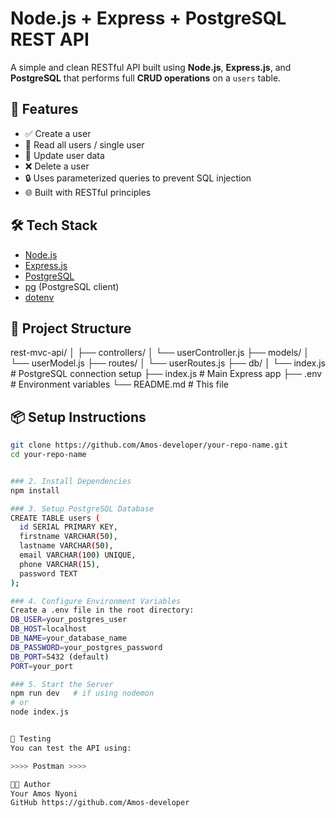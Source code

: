# Node.js + Express + PostgreSQL REST API

A simple and clean RESTful API built using **Node.js**, **Express.js**, and **PostgreSQL** that performs full **CRUD operations** on a `users` table.

## 🚀 Features

- ✅ Create a user
- 📖 Read all users / single user
- 🔄 Update user data
- ❌ Delete a user
- 🔒 Uses parameterized queries to prevent SQL injection
- 🌐 Built with RESTful principles

## 🛠️ Tech Stack

- [Node.js](https://nodejs.org/)
- [Express.js](https://expressjs.com/)
- [PostgreSQL](https://www.postgresql.org/)
- [pg](https://node-postgres.com/) (PostgreSQL client)
- [dotenv](https://www.npmjs.com/package/dotenv)

## 📁 Project Structure


rest-mvc-api/
│
├── controllers/
│ └── userController.js
├── models/
│ └── userModel.js
├── routes/
│ └── userRoutes.js
├── db/
│ └── index.js # PostgreSQL connection setup
├── index.js # Main Express app
├── .env # Environment variables
└── README.md # This file


## 📦 Setup Instructions


```bash
git clone https://github.com/Amos-developer/your-repo-name.git
cd your-repo-name


### 2. Install Dependencies
npm install

### 3. Setup PostgreSQL Database
CREATE TABLE users (
  id SERIAL PRIMARY KEY,
  firstname VARCHAR(50),
  lastname VARCHAR(50),
  email VARCHAR(100) UNIQUE,
  phone VARCHAR(15),
  password TEXT
);

### 4. Configure Environment Variables
Create a .env file in the root directory:
DB_USER=your_postgres_user
DB_HOST=localhost
DB_NAME=your_database_name
DB_PASSWORD=your_postgres_password
DB_PORT=5432 (default)
PORT=your_port

### 5. Start the Server
npm run dev   # if using nodemon
# or
node index.js


🧪 Testing
You can test the API using:

>>>> Postman >>>>

🧑‍💻 Author
Your Amos Nyoni
GitHub https://github.com/Amos-developer



